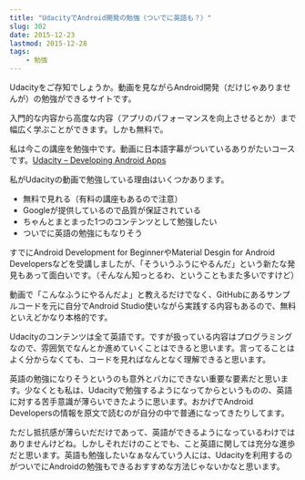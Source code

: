 ```yaml
---
title: "UdacityでAndroid開発の勉強（ついでに英語も？）"
slug: 302
date: 2015-12-23
lastmod: 2015-12-28
tags: 
    - 勉強
---
```


Udacityをご存知でしょうか。動画を見ながらAndroid開発（だけじゃありませんが）の勉強ができるサイトです。

入門的な内容から高度な内容（アプリのパフォーマンスを向上させるとか）まで幅広く学ぶことができます。しかも無料で。

私は今この講座を勉強中です。動画に日本語字幕がついているありがたいコースです。<a href="https://www.udacity.com/course/developing-android-apps--ud853">Udacity &#8211; Developing Android Apps</a>

私がUdacityの動画で勉強している理由はいくつかあります。

<ul>
<li>無料で見れる（有料の講座もあるので注意）</li>
<li>Googleが提供しているので品質が保証されている</li>
<li>ちゃんとまとまった1つのコンテンツとして勉強したい</li>
<li>ついでに英語の勉強にもなりそう</li>
</ul>
すでにAndroid Development for BeginnerやMaterial Desgin for Android Developersなどを受講しましたが、「そういうふうにやるんだ」という新たな発見もあって面白いです。（そんなん知っとるわ、ということもまた多いですけど）

動画で「こんなふうにやるんだよ」と教えるだけでなく、GitHubにあるサンプルコードを元に自分でAndroid Studio使いながら実践する内容もあるので、無料といえどかなり本格的です。

Udacityのコンテンツは全て英語です。ですが扱っている内容はプログラミングなので、雰囲気でなんとか進めていくことはできると思います。言ってることはよく分からなくても、コードを見ればなんとなく理解できると思います。

英語の勉強になりそうというのも意外とバカにできない重要な要素だと思います。少なくとも私は、Udacityで勉強するようになってからというものの、英語に対する苦手意識が薄らいできたように思います。おかげでAndroid Developersの情報を原文で読むのが自分の中で普通になってきたりしてます。

ただし抵抗感が薄らいだだけであって、英語ができるようになっているわけではありませんけどね。しかしそれだけのことでも、こと英語に関しては充分な進歩だと思います。英語も勉強したいなぁなんていう人には、Udacityを利用するのがついでにAndroidの勉強もできるおすすめな方法じゃないかなと思います。


  